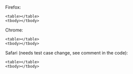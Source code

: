 Firefox:
```
<table></table>
<tbody></tbody>
```

Chrome:
```
<table></table>
<tbody></tbody>
```

Safari (needs test case change, see comment in the code):
```
<table></table>
<tbody></tbody>
```